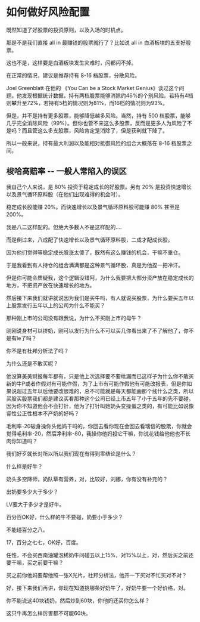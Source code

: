 # 如何做好风险配置

既然知道了好股票的投资原则，以及入场的时机点。

那是不是我们直接 all in 最赚钱的股票就行了？比如说 all in 白酒板块的五支好股票。

这也不是，这样要是白酒板块发生灾难时，闪都闪不掉。

在正常的情况，建议是推荐持有 8-16 档股票，分散风险。

Joel Greenblatt 在他的 《You Can be a Stock Market Genius》谈过这个问题。他发现根据统计数据，持有两档股票能够消除约46%的个别风险。若持有4档则攀升至72%，若持有5档的情况则为81%，而16档的情况则为93%。

但是，并不是持有更多股票，能够降低越多风险。当然，持有 500 档股票，能够几乎完全消除风险（99%）。但你也管不来这么多股票，反而是更多人为风险了不是吗？而且管这么多支股票，风险肯定是消除了，但是获利就下降了。

所以一般来说，持有最大利润以及能相对抵御风险的组合大概落在 8-16 档股票之间。

## 梭哈高赔率 -- 一般人常陷入的误区

我自己个人来说，是 80% 投资于稳定成长的好股票。另有 20% 是投资快速增长以及景气循环原料股（在他们出现难得的机会时）。

稳定成长股能赚 20%。而快速增长以及景气循环原料股可能赚 80% 甚至是 200%。

我是八二这样配的。但绝大多数人不是这样配的....

而是倒过来，八成配了快速增长以及景气循环原料股，二成才配成长股。

因为他们觉得等稳定成长股涨太傻了，既然有这么赚钱的机会，干嘛不重仓。

于是我看到有人持仓的组合满满都是这种景气循环股，真是为他捏一把冷汗。

但是你可能会质疑我，这个逻辑没错阿，为什么我要把大部分资产放在稳定成长的地方，不把资产放在快速增长的地方。







然后接下来我们就讲就说因为我们是买牛吗，有人就说买股票，为什么要买五年以上股票发行五年以上的公司为什么不能买？

那种刚上市的公司没有跟我说，为什么不买刚上市的母牛？


刚刚说身材可以挤奶，刚可以发行为什么不可以买几你看出来了不了解他了，你不是有le了吗？

你不是有杜邦分析法了吗？

为什么还是不敢买呢？

他没算美美财报每年都有，只是他上次选择要不要纰漏而已这样子为什么你不敢买新的牛P或者作假对有可能作假，为了上市有可能作假他有可能改报表，但是你如果说超过五年以后他要改很难的，总不可能就是每天都能画那个线什么之类，所以买股买股票我们都是建议买看那种这个公司已经上市五年了小于五年的先不要碰，因为你不知道他会不会打针，他为了打针叫她奶头变操蛋之类的，有可能比如说像睿性公正性根本不产奶的好吗？

毛利率-20破身操你头他妈干吗的，你回去看你现在会回去看瑞信的股票，你就会觉得毛利率-20，然后净利率-80，我操你他妈投它干嘛，你说花钱给他他也不长肉你知道吗？

我们好歹就长对所以所以我们现在有得到零结论是什么？

什么样是好牛？


奶头多空降师，奶队草有营养，对，比较好，刘娜，你有没有补充的？

出奶要多少大于多少？

LV要大于多少才是好牛。

百分百OK好，什么样的牛不要碰，奶要小于多少？

不能碰百分之八。

17，百分之七七，OK好，百度。

任性，不会买西南油罐泡稀奶牛问碰五以上15%，对15%以上，对，然后买之前还要干嘛，买之前要干嘛？

买之前你他妈要帮他照一张X光片，杜邦分析法，他开一下买对不忙买对不对？

好，接下来我们再讲，你现在知道挑哪条好奶牛了，好奶牛要一个好价格，对。


你不能说这40块钱奶，然后炒到60块，你他妈还买你怎么样？

这只牛再怎么样厉害都不可能60块。
